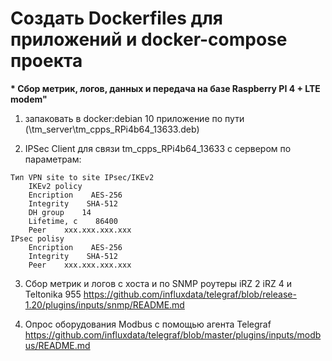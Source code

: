 # Создать Dockerfiles для приложений и docker-compose проекта

__* Сбор метрик, логов, данных и передача на базе Raspberry PI 4 + LTE modem"__

1. запаковать в docker:debian 10 приложение по пути (\tm_server\tm_cpps_RPi4b64_13633.deb)

2. IPSec Client для связи tm_cpps_RPi4b64_13633 с сервером по параметрам:

```con
Тип VPN site to site IPsec/IKEv2
    IKEv2 policy
    Encription    AES-256
    Integrity    SHA-512
    DH group    14
    Lifetime, с    86400
    Peer    xxx.xxx.xxx.xxx
IPsec polisy
    Encription    AES-256
    Integrity    SHA-512
    Peer    xxx.xxx.xxx.xxx
```

3. Сбор метрик и логов с хоста и по SNMP роутеры iRZ 2 iRZ 4 и Teltonika 955 https://github.com/influxdata/telegraf/blob/release-1.20/plugins/inputs/snmp/README.md

4. Опрос оборудования Modbus с помощью агента Telegraf https://github.com/influxdata/telegraf/blob/master/plugins/inputs/modbus/README.md
